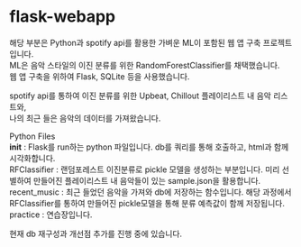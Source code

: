 # flask-webapp

해당 부분은 Python과 spotify api를 활용한 가벼운 ML이 포함된 웹 앱 구축 프로젝트입니다.\
ML은 음악 스타일의 이진 분류를 위한 RandomForestClassifier를 채택했습니다.\
웹 앱 구축을 위하여 Flask, SQLite 등을 사용했습니다.

spotify api를 통하여 이진 분류를 위한 Upbeat, Chillout 플레이리스트 내 음악 리스트와,\
나의 최근 들은 음악의 데이터를 가져왔습니다.

Python Files\
__init__ : Flask를 run하는 python 파일입니다. db를 쿼리를 통해 호출하고, html과 함께 시각화합니다. \
RFClassifier : 랜덤포레스트 이진분류로 pickle 모델을 생성하는 부분입니다. 미리 선별하여 만들어진 플레이리스트 내 음악들이 있는 sample.json을 활용합니다.\
recent_music : 최근 들었던 음악을 가져와 db에 저장하는 함수입니다. 해당 과정에서 RFClassifier를 통하여 만들어진 pickle모델을 통해 분류 예측값이 함께 저장됩니다.\
practice : 연습장입니다.

현재 db 재구성과 개선점 추가를 진행 중에 있습니다.
